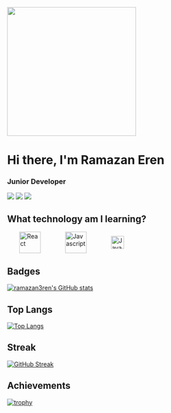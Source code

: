 <img src="https://media.giphy.com/media/5nvQ7fBWhPVXXOcfRI/giphy.gif" align="center" style="width: 300;" >

<h1>Hi there, I'm Ramazan Eren</h1>
<h3>Junior Developer</h3>

![](https://img.shields.io/badge/React-informational?style=flat&logo=<Eren>&logoColor=red&color=blue)
![](https://img.shields.io/badge/JavaScript-informational?style=flat&logo=<>&logoColor=red&color=yellow)
![](https://img.shields.io/badge/Java-informational?style=flat&logo=<>&logoColor=red&color=red)

## What technology am I learning?

<p align="left" style="display: flex; flex-direction: row; align-items: center; justify-content: space-around; width:300">
<a href="https://react.dev" target="_blank" rel="noreferrer"><img src="https://upload.wikimedia.org/wikipedia/commons/thumb/a/a7/React-icon.svg/2300px-React-icon.svg.png" width="50"alt="React" /></a>
<a  target="_blank" rel="noreferrer"><img src="https://upload.wikimedia.org/wikipedia/commons/thumb/9/99/Unofficial_JavaScript_logo_2.svg/1200px-Unofficial_JavaScript_logo_2.svg.png" width="50" alt="Javascript" /></a>
<a  target="_blank" rel="noreferrer"><img src="https://upload.wikimedia.org/wikipedia/tr/thumb/2/2e/Java_Logo.svg/1200px-Java_Logo.svg.png" width="30" alt="Java" /></a>
</p>



## Badges
[![ramazan3ren's GitHub stats](https://github-readme-stats.vercel.app/api?username=ramazan3ren&include_all_commits=true&theme=radical)](https://github.com/ramazan3ren/github-readme-stats)


## Top Langs
[![Top Langs](https://github-readme-stats.vercel.app/api/top-langs/?username=ramazan3ren&langs_count=8&theme=radical)](https://github.com/ramazan3ren/github-readme-stats)
<!-- 
[![Readme Card](https://github-readme-stats.vercel.app/api/pin/?username=ramazan3ren&repo=github-readme-stats)](https://github.com/ramazan3ren/github-readme-stats) -->

## Streak
[![GitHub Streak](https://streak-stats.demolab.com?user=ramazan3ren&theme=dark&hide_border=true&border_radius=20&locale=tr&date_format=j%20M%5B%20Y%5D)](https://git.io/streak-stats)


## Achievements
[![trophy](https://github-profile-trophy.vercel.app/?username=ramazan3ren&theme=radical&bg_color=000000)](https://github.com/ramazan3ren/github-profile-trophy)


